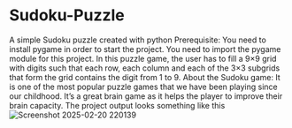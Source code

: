 # Sudoku-Puzzle
A simple Sudoku puzzle created with python 
Prerequisite: You need to install pygame in order to start the project. You need to import the pygame module for this project.
In this puzzle game, the user has to fill a 9×9 grid with digits such that each row, each column and each of the 3×3 subgrids that form the grid contains the digit from 1 to 9.
About the Sudoku game:
It is one of the most popular puzzle games that we have been playing since our childhood. It’s a great brain game as it helps the player to improve their brain capacity.
The project output looks something like this 
![Screenshot 2025-02-20 220139](https://github.com/user-attachments/assets/0275e4f4-f1c5-44d2-9df6-dec0163379b2)
